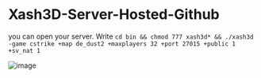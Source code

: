 # Xash3D-Server-Hosted-Github


you can open your server. Write `cd bin && chmod 777 xash3d* && ./xash3d -game cstrike +map de_dust2 +maxplayers 32 +port 27015 +public 1 +sv_nat 1`

![image](https://user-images.githubusercontent.com/85716242/235939929-fc28ac18-de04-4a68-a2c8-0caf7c7f7c66.png)